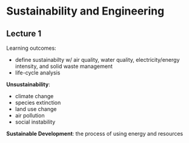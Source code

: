 # Sustainability and Engineering

## Lecture 1

Learning outcomes:

- define sustainabilty w/ air quality, water quality, electricity/energy intensity, and solid waste management
- life-cycle analysis

**Unsustainability**:

- climate change
- species extinction
- land use change
- air pollution
- social instability

**Sustainable Development**: the process of using energy and resources

